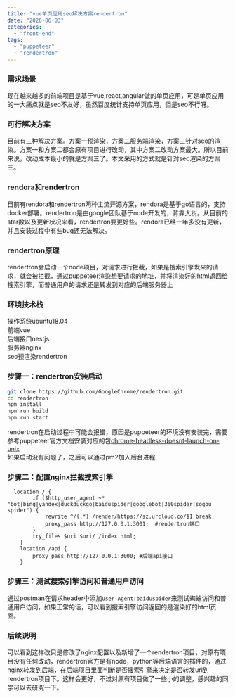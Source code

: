 ```yaml
---
title: "vue单页应用seo解决方案rendertron"
date: "2020-06-03"
categories: 
  - "front-end"
tags: 
  - "puppeteer"
  - "rendertron"
---
```


### 需求场景

现在越来越多的前端项目是基于vue,react,angular做的单页应用，可是单页应用的一大痛点就是seo不友好，虽然百度统计支持单页应用，但是seo不行呀。

### 可行解决方案

目前有三种解决方案。方案一预渲染，方案二服务端渲染，方案三针对seo的渲染。方案一和方案二都会原有项目进行改动，其中方案二改动方案最大。所以目前来说，改动成本最小的就是方案三了。本文采用的方式就是针对seo渲染的方案三。

### rendora和rendertron

目前有rendora和rendertron两种主流开源方案，rendora是基于go语言的，支持docker部署。rendertron是由google团队基于node开发的，背靠大树。从目前的star数以及更新状况来看，rendertron要更好些。rendora已经一年多没有更新，并且安装过程中有些bug还无法解决。

### rendertron原理

rendertron会启动一个node项目，对请求进行拦截，如果是搜索引擎发来的请求，就会被拦截，通过puppeteer渲染想要请求的地址，并将渲染好的html返回给搜索引擎，而普通用户的请求还是转发到对应的后端服务器上

### 环境技术栈

操作系统ubuntu18.04  
前端vue  
后端接口nestjs  
服务器nginx  
seo预渲染rendertron

### 步骤一：rendertron安装启动

```bash
git clone https://github.com/GoogleChrome/rendertron.git
cd rendertron
npm install
npm run build
npm run start
```

rendertron在启动过程中可能会报错，原因是puppeteer的环境没有安装完，需要参考puppeteer官方文档安装对应的包[chrome-headless-doesnt-launch-on-unix](https://github.com/puppeteer/puppeteer/blob/master/docs/troubleshooting.md#chrome-headless-doesnt-launch-on-unix)  
如果启动没有问题了，之后可以通过pm2加入后台进程

### 步骤二：配置nginx拦截搜索引擎

```nginx
  location / {
        if ($http_user_agent ~* "bot|bing|yandex|duckduckgo|baiduspider|googlebot|360spider|sogou spider") {
            rewrite ^/(.*) /render/https://sz.urcloud.co/$1 break;
            proxy_pass http://127.0.0.1:3001;  #rendertron端口
        }
        try_files $uri $uri/ /index.html; 
    }
    location /api {
        proxy_pass http://127.0.0.1:3000; #后端api接口
    }
```

### 步骤三：测试搜索引擎访问和普通用户访问

通过postman在请求header中添加`User-Agent:baiduspider`来测试蜘蛛访问和普通用户访问，如果正常的话，可以看到搜索引擎访问返回的是渲染好的html页面。

### 后续说明

可以看到这样改只是修改了nginx配置以及新增了一个rendertron项目，对原有项目没有任何改动，rendertron官方是有node，python等后端语言的插件的，通过nginx转发到后端，在后端项目里面判断是否搜索引擎来决定是否转发url到rendertron项目下。这样会更好，不过对原有项目做了一些小的调整，感兴趣的同学可以去研究一下。

